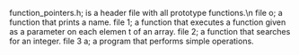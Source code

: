 function_pointers.h; is a header file with all prototype functions.\n
file o; a function that prints a name.
file 1; a function that executes a function given as a parameter on each elemen        t of an array.
file 2; a function that searches for an integer.
file 3 a;  a program that performs simple operations.
